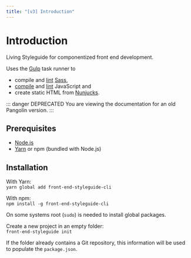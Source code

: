 ```yaml
---
title: "[v3] Introduction"
---
```


# Introduction

Living Styleguide for componentized front end development.

Uses the [Gulp](http://gulpjs.com/) task runner to
* compile and [lint](https://stylelint.io/) [Sass](http://sass-lang.com/),
* [compile](https://babeljs.io/) and [lint](http://eslint.org/) JavaScript and
* create static HTML from [Nunjucks](https://mozilla.github.io/nunjucks/).

::: danger DEPRECATED
You are viewing the documentation for an old Pangolin version.
:::


## Prerequisites

* [Node.js](https://nodejs.org/)
* [Yarn](https://yarnpkg.com/) or npm (bundled with Node.js)


## Installation

With Yarn:  
`yarn global add front-end-styleguide-cli`

With npm:  
`npm install -g front-end-styleguide-cli`

On some systems root (`sudo`) is needed to install global packages.

Create a new project in an empty folder:  
`front-end-styleguide init`

If the folder already contains a Git repository, this information will be used to populate the `package.json`.
